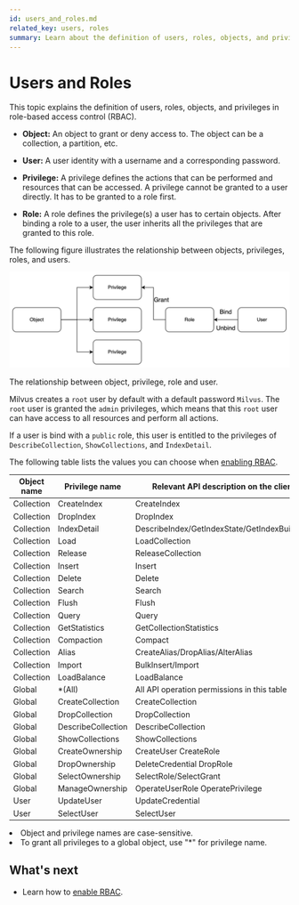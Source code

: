 ```yaml
---
id: users_and_roles.md
related_key: users, roles
summary: Learn about the definition of users, roles, objects, and privileges in role-based access control (RBAC).
---
```


# Users and Roles

This topic explains the definition of users, roles, objects, and privileges in role-based access control (RBAC).

- **Object:** An object to grant or deny access to. The object can be a collection, a partition, etc. 

- **User:** A user identity with a username and a corresponding password.

- **Privilege:** A privilege defines the actions that can be performed and resources that can be accessed. A privilege cannot be granted to a user directly. It has to be granted to a role first.

- **Role:** A role defines the privilege(s) a user has to certain objects. After binding a role to a user, the user inherits all the privileges that are granted to this role.

The following figure illustrates the relationship between objects, privileges, roles, and users.

![users_and_roles](../../../assets/users_and_roles.png "The relationship between object, privilege, role and user.")

The relationship between object, privilege, role and user.

Milvus creates a `root` user by default with a default password `Milvus`. The `root` user is granted the `admin` privileges, which means that this `root` user can have access to all resources and perform all actions.

If a user is bind with a `public` role, this user is entitled to the privileges of `DescribeCollection`, `ShowCollections`, and `IndexDetail`.

The following table lists the values you can choose when [enabling RBAC](rbac.md).

| Object name | Privilege name     | Relevant API description on the client side       |
|-------------|--------------------|---------------------------------------------------|
| Collection  | CreateIndex        | CreateIndex                                       |
| Collection  | DropIndex          | DropIndex                                         |
| Collection  | IndexDetail        | DescribeIndex/GetIndexState/GetIndexBuildProgress |
| Collection  | Load               | LoadCollection                                    |
| Collection  | Release            | ReleaseCollection                                 |
| Collection  | Insert             | Insert                                            |
| Collection  | Delete             | Delete                                            |
| Collection  | Search             | Search                                            |
| Collection  | Flush              | Flush                                             |
| Collection  | Query              | Query                                             |
| Collection  | GetStatistics      | GetCollectionStatistics                           |
| Collection  | Compaction         | Compact                                           |
| Collection  | Alias              | CreateAlias/DropAlias/AlterAlias                  |
| Collection  | Import             | BulkInsert/Import                                 |
| Collection  | LoadBalance        | LoadBalance                                       |
| Global      | *(All)             | All API operation permissions in this table       |
| Global      | CreateCollection   | CreateCollection                                  |
| Global      | DropCollection     | DropCollection                                    |
| Global      | DescribeCollection | DescribeCollection                                |
| Global      | ShowCollections    | ShowCollections                                   |
| Global      | CreateOwnership    | CreateUser CreateRole                             |
| Global      | DropOwnership      | DeleteCredential DropRole                         |
| Global      | SelectOwnership    | SelectRole/SelectGrant                            |
| Global      | ManageOwnership    | OperateUserRole OperatePrivilege                  |
| User        | UpdateUser         | UpdateCredential                                  |
| User        | SelectUser         | SelectUser                                        |


<div class="alert note">
<li>Object and privilege names are case-sensitive.</li>
<li>To grant all privileges to a global object, use "*" for privilege name.</li>
</div>

## What's next
- Learn how to [enable RBAC](rbac.md).
